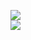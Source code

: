 [![](https://img.shields.io/badge/Made%20With-Github%20Spray-lightgrey.svg?style=for-the-badge&logo=github)](https://github.com/Annihil/github-spray#11546)  
[![](https://i.imgur.com/2DrTn0Z.gif)](https://github.com/Annihil/github-spray)